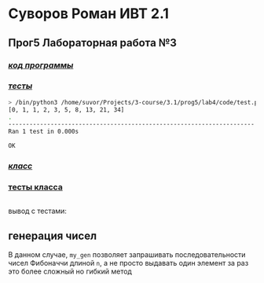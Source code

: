 # Суворов Роман ИВТ 2.1

## Прог5 Лабораторная работа №3

### _[код программы](code/main.py)_
### _[тесты](code/test.py)_
```bash
> /bin/python3 /home/suvor/Projects/3-course/3.1/prog5/lab4/code/test.py
[0, 1, 1, 2, 3, 5, 8, 13, 21, 34]
.
----------------------------------------------------------------------
Ran 1 test in 0.000s

OK
```


### _[класс](code/main2.py)_
### [тесты класса](code/test)
```bash

```

вывод c тестами:

## генерация чисел
В данном случае, `my_gen` позволяет запрашивать последовательности чисел Фибоначчи длиной `n`, а не просто выдавать один элемент за раз это более сложный но гибкий метод

